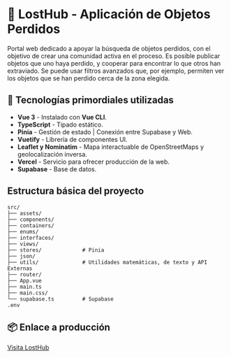 # 🧳 LostHub - Aplicación de Objetos Perdidos

Portal web dedicado a apoyar la búsqueda de objetos perdidos, con el objetivo de crear una comunidad activa en el proceso. Es posible publicar objetos que uno haya perdido, y cooperar para encontrar lo que otros han extraviado. Se puede usar filtros avanzados que, por ejemplo, permiten ver los objetos que se han perdido cerca de la zona elegida.

## 🚀 Tecnologías primordiales utilizadas

- **Vue 3** - Instalado con **Vue CLI**.
- **TypeScript** - Tipado estático.
- **Pinia** - Gestión de estado | Conexión entre Supabase y Web.
- **Vuetify** - Librería de componentes UI.
- **Leaflet y Nominatim** - Mapa interactuable de OpenStreetMaps y geolocalización inversa.
- **Vercel** - Servicio para ofrecer producción de la web.
- **Supabase** - Base de datos.

## Estructura básica del proyecto

```plaintext
src/
├── assets/
├── components/
├── containers/
├── enums/
├── interfaces/
├── views/
├── stores/             # Pinia
├── json/                 
├── utils/              # Utilidades matemáticas, de texto y API Externas
├── router/              
├── App.vue
├── main.ts
├── main.css/
└── supabase.ts         # Supabase
.env
```

## 📦 Enlace a producción

[Visita LostHub](https://lost-hub.vercel.app/)
